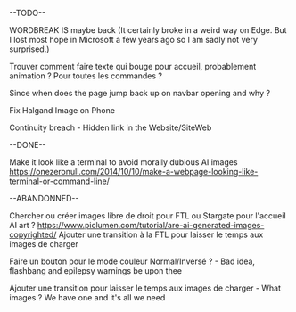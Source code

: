 --TODO--

WORDBREAK IS maybe back (It certainly broke in a weird way on Edge. But I lost most hope in Microsoft
a few years ago so I am sadly not very surprised.)

Trouver comment faire texte qui bouge pour accueil, probablement animation ? Pour toutes les commandes ?

Since when does the page jump back up on navbar opening and why ?

Fix Halgand Image on Phone

Continuity breach - Hidden link in the Website/SiteWeb


--DONE--

Make it look like a terminal to avoid morally dubious AI images https://onezeronull.com/2014/10/10/make-a-webpage-looking-like-terminal-or-command-line/ 








--ABANDONNED--

Chercher ou créer images libre de droit pour FTL ou Stargate pour l'accueil
AI art ? https://www.piclumen.com/tutorial/are-ai-generated-images-copyrighted/
Ajouter une transition à la FTL pour laisser le temps aux images de charger

Faire un bouton pour le mode couleur Normal/Inversé ? - Bad idea, flashbang and epilepsy warnings be upon thee

Ajouter une transition pour laisser le temps aux images de charger - What images ? We have one and it's all we need
